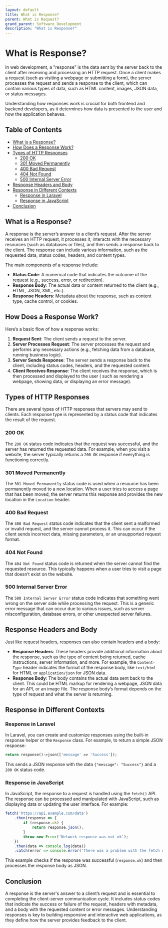 ```yaml
---
layout: default
title: What is Response?
parent: What is Request?
grand_parent: Software Development
description: "What is Response?"
---
```


# What is Response?

In web development, a "response" is the data sent by the server back to the client after receiving and processing an
HTTP request. Once a client makes a request (such as visiting a webpage or submitting a form), the server processes the
request and sends a response to the client, which can contain various types of data, such as HTML content, images, JSON
data, or status messages.

Understanding how responses work is crucial for both frontend and backend developers, as it determines how data is
presented to the user and how the application behaves.

## Table of Contents

- [What is a Response?](#what-is-a-response)
- [How Does a Response Work?](#how-does-a-response-work)
- [Types of HTTP Responses](#types-of-http-responses)
    - [200 OK](#200-ok)
    - [301 Moved Permanently](#301-moved-permanently)
    - [400 Bad Request](#400-bad-request)
    - [404 Not Found](#404-not-found)
    - [500 Internal Server Error](#500-internal-server-error)
- [Response Headers and Body](#response-headers-and-body)
- [Response in Different Contexts](#response-in-different-contexts)
    - [Response in Laravel](#response-in-laravel)
    - [Response in JavaScript](#response-in-javascript)
- [Conclusion](#conclusion)

## What is a Response?

A response is the server’s answer to a client’s request. After the server receives an HTTP request, it processes it,
interacts with the necessary resources (such as databases or files), and then sends a response back to the client. The
response can include various information, such as the requested data, status codes, headers, and content types.

The main components of a response include:

- **Status Code**: A numerical code that indicates the outcome of the request (e.g., success, error, or redirection).
- **Response Body**: The actual data or content returned to the client (e.g., HTML, JSON, XML, etc.).
- **Response Headers**: Metadata about the response, such as content type, cache control, or cookies.

## How Does a Response Work?

Here’s a basic flow of how a response works:

1. **Request Sent**: The client sends a request to the server.
2. **Server Processes Request**: The server processes the request and performs any necessary actions (e.g., fetching
   data from a database, running business logic).
3. **Server Sends Response**: The server sends a response back to the client, including status codes, headers, and the
   requested content.
4. **Client Receives Response**: The client receives the response, which is then processed and displayed to the user (
   such as rendering a webpage, showing data, or displaying an error message).

## Types of HTTP Responses

There are several types of HTTP responses that servers may send to clients. Each response type is represented by a
status code that indicates the result of the request.

### 200 OK

The `200 OK` status code indicates that the request was successful, and the server has returned the requested data. For
example, when you visit a website, the server typically returns a `200 OK` response if everything is functioning
correctly.

### 301 Moved Permanently

The `301 Moved Permanently` status code is used when a resource has been permanently moved to a new location. When a
user tries to access a page that has been moved, the server returns this response and provides the new location in
the `Location` header.

### 400 Bad Request

The `400 Bad Request` status code indicates that the client sent a malformed or invalid request, and the server cannot
process it. This can occur if the client sends incorrect data, missing parameters, or an unsupported request format.

### 404 Not Found

The `404 Not Found` status code is returned when the server cannot find the requested resource. This typically happens
when a user tries to visit a page that doesn’t exist on the website.

### 500 Internal Server Error

The `500 Internal Server Error` status code indicates that something went wrong on the server side while processing the
request. This is a generic error message that can occur due to various issues, such as server misconfiguration, database
errors, or other unexpected server failures.

## Response Headers and Body

Just like request headers, responses can also contain headers and a body:

- **Response Headers**: These headers provide additional information about the response, such as the type of content
  being returned, cache instructions, server information, and more. For example, the `Content-Type` header indicates the
  format of the response body, like `text/html` for HTML or `application/json` for JSON data.
- **Response Body**: The body contains the actual data sent back to the client. This could be HTML markup for rendering
  a webpage, JSON data for an API, or an image file. The response body’s format depends on the type of request and what
  the server is returning.

## Response in Different Contexts

### Response in Laravel

In Laravel, you can create and customize responses using the built-in response helper or the `Response` class. For
example, to return a simple JSON response:

```php
return response()->json(['message' => 'Success']);
```

This sends a JSON response with the data `{"message": "Success"}` and a `200 OK` status code.

### Response in JavaScript

In JavaScript, the response to a request is handled using the `fetch()` API. The response can be processed and
manipulated with JavaScript, such as displaying data or updating the user interface. For example:

```javascript
fetch('https://api.example.com/data')
	.then(response => {
		if (response.ok) {
			return response.json();
		}
		throw new Error('Network response was not ok');
	})
	.then(data => console.log(data))
	.catch(error => console.error('There was a problem with the fetch operation:', error));
```

This example checks if the response was successful (`response.ok`) and then processes the response body as JSON.

## Conclusion

A response is the server's answer to a client’s request and is essential to completing the client-server communication
cycle. It includes status codes that indicate the success or failure of the request, headers with metadata, and a body
with the requested content or error messages. Understanding responses is key to building responsive and interactive web
applications, as they define how the server provides feedback to the client.

